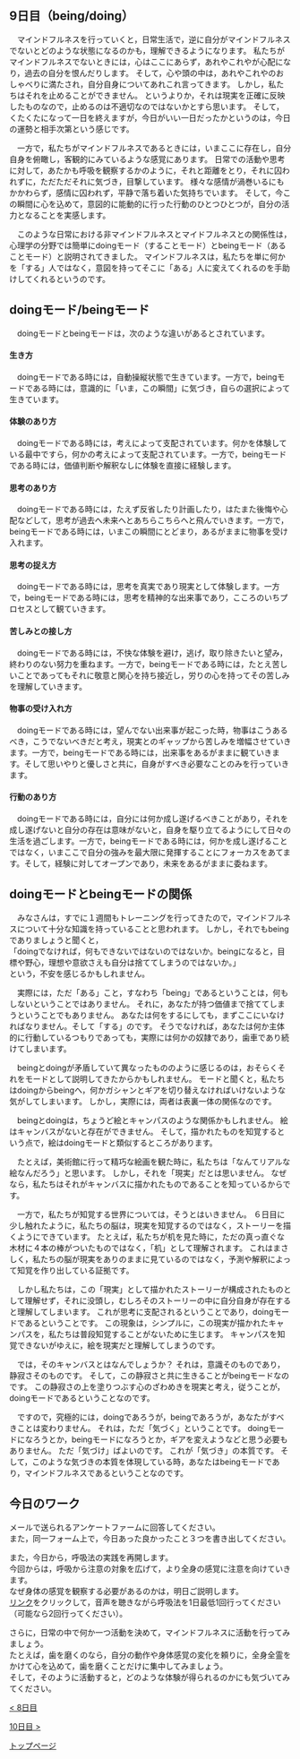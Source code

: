 ## 9日目（being/doing）


　マインドフルネスを行っていくと，日常生活で，逆に自分がマインドフルネスでないとどのような状態になるのかも，理解できるようになります。
私たちがマインドフルネスでないときには，心はここにあらず，あれやこれやが心配になり，過去の自分を恨んだりします。
そして，心や頭の中は，あれやこれやのおしゃべりに満たされ，自分自身についてあれこれ言ってきます。
しかし，私たちはそれを止めることができません。
というよりか，それは現実を正確に反映したものなので，止めるのは不適切なのではないかとすら思います。
そして，くたくたになって一日を終えますが，今日がいい一日だったかというのは，今日の運勢と相手次第という感じです。


　一方で，私たちがマインドフルネスであるときには，いまここに存在し，自分自身を俯瞰し，客観的にみているような感覚にあります。
日常での活動や思考に対して，あたかも呼吸を観察するかのように，それと距離をとり，それに囚われずに，ただただそれに気づき，目撃しています。
様々な感情が渦巻いるにもかかわらず，感情に囚われず，平静で落ち着いた気持ちでいます。
そして，今この瞬間に心を込めて，意図的に能動的に行った行動のひとつひとつが，自分の活力となることを実感します。


　このような日常における非マインドフルネスとマイドフルネスとの関係性は，心理学の分野では簡単にdoingモード（することモード）とbeingモード（あることモード）と説明されてきました。
マインドフルネスは，私たちを単に何かを「する」人ではなく，意図を持ってそこに「ある」人に変えてくれるのを手助けしてくれるというのです。


## doingモード/beingモード

　doingモードとbeingモードは，次のような違いがあるとされています。

#### 生き方
　doingモードである時には，自動操縦状態で生きています。一方で，beingモードである時には，意識的に「いま，この瞬間」に気づき，自らの選択によって生きています。

#### 体験のあり方
　doingモードである時には，考えによって支配されています。何かを体験している最中ですら，何かの考えによって支配されています。一方で，beingモードである時には，価値判断や解釈なしに体験を直接に経験します。

#### 思考のあり方
　doingモードである時には，たえず反省したり計画したり，はたまた後悔や心配などして，思考が過去へ未来へとあちらこちらへと飛んでいきます。一方で，beingモードである時には，いまこの瞬間にとどまり，あるがままに物事を受け入れます。

#### 思考の捉え方
　doingモードである時には，思考を真実であり現実として体験します。一方で，beingモードである時には，思考を精神的な出来事であり，こころのいちプロセスとして観ていきます。

#### 苦しみとの接し方
　doingモードである時には，不快な体験を避け，逃げ，取り除きたいと望み，終わりのない努力を重ねます。一方で，beingモードである時には，たとえ苦しいことであってもそれに敬意と関心を持ち接近し，労りの心を持ってその苦しみを理解していきます。

#### 物事の受け入れ方
　doingモードである時には，望んでない出来事が起こった時，物事はこうあるべき，こうでないべきだと考え，現実とのギャップから苦しみを増幅させていきます。一方で，beingモードである時には，出来事をあるがままに観ていきます。そして思いやりと優しさと共に，自身がすべき必要なことのみを行っていきます。

#### 行動のあり方
　doingモードである時には，自分には何か成し遂げるべきことがあり，それを成し遂げないと自分の存在は意味がないと，自身を駆り立てるようにして日々の生活を過ごします。一方で，beingモードである時には，何かを成し遂げることではなく，いまここで自分の強みを最大限に発揮することにフォーカスをあてます。そして，経験に対してオープンであり，未来をあるがままに委ねます。


## doingモードとbeingモードの関係

　みなさんは，すでに１週間もトレーニングを行ってきたので，マインドフルネスについて十分な知識を持っていることと思われます。
しかし，それでもbeingでありましょうと聞くと，  
「doingでなければ，何もできないではないのではないか。beingになると，目標や野心，理想や意欲さえも自分は捨ててしまうのではないか。」  
という，不安を感じるかもしれません。


　実際には，ただ「ある」こと，すなわち「being」であるということは，何もしないということではありません。
それに，あなたが持つ価値まで捨ててしまうということでもありません。
あなたは何をするにしても，まずここにいなければなりません。そして「する」のです。
そうでなければ，あなたは何か主体的に行動しているつもりであっても，実際には何かの奴隷であり，歯車であり続けてしまいます。


　beingとdoingが矛盾していて異なったもののように感じるのは，おそらくそれをモードとして説明してきたからかもしれません。
モードと聞くと，私たちはdoingからbeingへ，何かガシャンとギアを切り替えなければいけないような気がしてしまいます。
しかし，実際には，両者は表裏一体の関係なのです。


　beingとdoingは，ちょうど絵とキャンパスのような関係かもしれません。
絵はキャンバスがないと存在ができません。
そして，描かれたものを知覚するという点で，絵はdoingモードと類似するところがあります。


　たとえば，美術館に行って精巧な絵画を観た時に，私たちは「なんてリアルな絵なんだろう」と思います。
しかし，それを「現実」だとは思いません。
なぜなら，私たちはそれがキャンバスに描かれたものであることを知っているからです。

　一方で，私たちが知覚する世界については，そうとはいきません。
６日目に少し触れたように，私たちの脳は，現実を知覚するのではなく，ストーリーを描くようにできています。
たとえば，私たちが机を見た時に，ただの真っ直ぐな木材に４本の棒がついたものではなく，「机」として理解されます。
これはまさしく，私たちの脳が現実をありのままに見ているのではなく，予測や解釈によって知覚を作り出している証拠です。


　しかし私たちは，この「現実」として描かれたストーリーが構成されたものとして理解せず，それに没頭し，むしろそのストーリーの中に自分自身が存在すると理解してしまいます。
これが思考に支配されるということであり，doingモードであるということです。
この現象は，シンプルに，この現実が描かれたキャンパスを，私たちは普段知覚することがないために生じます。
キャンパスを知覚できないがゆえに，絵を現実だと理解してしまうのです。


　では，そのキャンバスとはなんでしょうか？
それは，意識そのものであり，静寂さそのものです。
そして，この静寂さと共に生きることがbeingモードなのです。
この静寂さの上を塗りつぶす心のざわめきを現実と考え，従うことが，doingモードであるということなのです。


　ですので，究極的には，doingであろうが，beingであろうが，あなたがすべきことは変わりません。
それは，ただ「気づく」ということです。
doingモードになろうとか，beingモードになろうとか，ギアを変えようなどと思う必要もありません。
ただ「気づけ」ばよいのです。
これが「気づき」の本質です。
そして，このような気づきの本質を体現している時，あなたはbeingモードであり，マインドフルネスであるということなのです。

## 今日のワーク

メールで送られるアンケートファームに回答してください。  
また，同一フォーム上で，今日あった良かったこと３つを書き出してください。  

また，今日から，呼吸法の実践を再開します。  
今回からは，呼吸から注意の対象を広げて，より全身の感覚に注意を向けていきます。  
なぜ身体の感覚を観察する必要があるのかは，明日ご説明します。  
[リンク](https://drive.google.com/file/d/1SFP04WiyVmNZsvAPtI5fivXyWSsT6aVa/view?usp=sharing)をクリックして，音声を聴きながら呼吸法を1日最低1回行ってください（可能なら2回行ってください）。  

さらに，日常の中で何か一つ活動を決めて，マインドフルネスに活動を行ってみましょう。  
たとえば，歯を磨くのなら，自分の動作や身体感覚の変化を頼りに，全身全霊をかけて心を込めて，歯を磨くことだけに集中してみましょう。  
そして，そのように活動すると，どのような体験が得られるのかにも気づいてみてください。


[< 8日目](https://hogishima.github.io/mfcbt/program/day8)

[10日目 >](https://hogishima.github.io/mfcbt/program/day10)

[トップページ](https://hogishima.github.io/mfcbt/)

